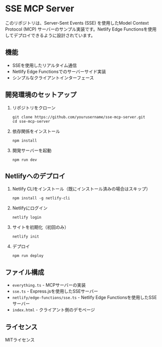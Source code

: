# SSE MCP Server

このリポジトリは、Server-Sent Events (SSE) を使用したModel Context Protocol (MCP) サーバーのサンプル実装です。Netlify Edge Functionsを使用してデプロイできるように設計されています。

## 機能

- SSEを使用したリアルタイム通信
- Netlify Edge Functionsでのサーバーサイド実装
- シンプルなクライアントインターフェース

## 開発環境のセットアップ

1. リポジトリをクローン
   ```
   git clone https://github.com/yourusername/sse-mcp-server.git
   cd sse-mcp-server
   ```

2. 依存関係をインストール
   ```
   npm install
   ```

3. 開発サーバーを起動
   ```
   npm run dev
   ```

## Netlifyへのデプロイ

1. Netlify CLIをインストール（既にインストール済みの場合はスキップ）
   ```
   npm install -g netlify-cli
   ```

2. Netlifyにログイン
   ```
   netlify login
   ```

3. サイトを初期化（初回のみ）
   ```
   netlify init
   ```

4. デプロイ
   ```
   npm run deploy
   ```

## ファイル構成

- `everything.ts` - MCPサーバーの実装
- `sse.ts` - Express.jsを使用したSSEサーバー
- `netlify/edge-functions/sse.ts` - Netlify Edge Functionsを使用したSSEサーバー
- `index.html` - クライアント側のデモページ

## ライセンス

MITライセンス
